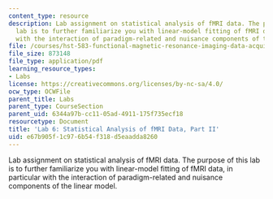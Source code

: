 ```yaml
---
content_type: resource
description: Lab assignment on statistical analysis of fMRI data. The purpose of this
  lab is to further familiarize you with linear-model fitting of fMRI data, in particular
  with the interaction of paradigm-related and nuisance components of the linear model.
file: /courses/hst-583-functional-magnetic-resonance-imaging-data-acquisition-and-analysis-fall-2008/e67b905f1c976b54f318d5eaadda8260_lab6b_rg.pdf
file_size: 873148
file_type: application/pdf
learning_resource_types:
- Labs
license: https://creativecommons.org/licenses/by-nc-sa/4.0/
ocw_type: OCWFile
parent_title: Labs
parent_type: CourseSection
parent_uid: 6344a97b-cc11-05ad-4911-175f735ecf18
resourcetype: Document
title: 'Lab 6: Statistical Analysis of fMRI Data, Part II'
uid: e67b905f-1c97-6b54-f318-d5eaadda8260
---
```

Lab assignment on statistical analysis of fMRI data. The purpose of this lab is to further familiarize you with linear-model fitting of fMRI data, in particular with the interaction of paradigm-related and nuisance components of the linear model.